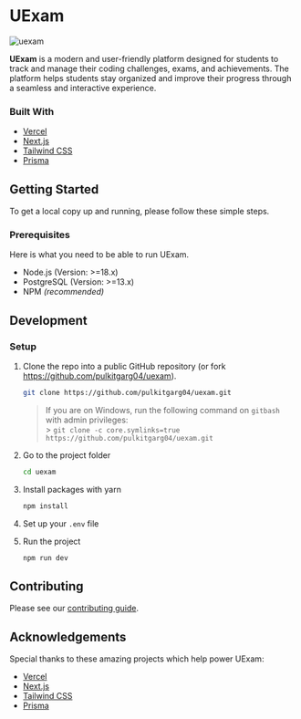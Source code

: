 # UExam

![uexam](https://socialify.git.ci/pulkitgarg04/uexam/image?custom_description=Online+Test+Management+System&description=1&font=Source+Code+Pro&language=1&name=1&owner=1&pattern=Plus&theme=Dark)

**UExam** is a modern and user-friendly platform designed for students to track and manage their coding challenges, exams, and achievements. The platform helps students stay organized and improve their progress through a seamless and interactive experience.

### Built With

- [Vercel](https://vercel.com/)
- [Next.js](https://nextjs.org/)
- [Tailwind CSS](https://tailwindcss.com/)
- [Prisma](https://prisma.io/)

## Getting Started

To get a local copy up and running, please follow these simple steps.

### Prerequisites

Here is what you need to be able to run UExam.

- Node.js (Version: >=18.x)
- PostgreSQL (Version: >=13.x)
- NPM _(recommended)_

## Development

### Setup

1. Clone the repo into a public GitHub repository (or fork https://github.com/pulkitgarg04/uexam).

    ```sh
    git clone https://github.com/pulkitgarg04/uexam.git
    ```

   > If you are on Windows, run the following command on `gitbash` with admin privileges: <br> > `git clone -c core.symlinks=true https://github.com/pulkitgarg04/uexam.git` <br>

2. Go to the project folder

   ```sh
   cd uexam
   ```

3. Install packages with yarn

   ```sh
   npm install
   ```

4. Set up your `.env` file

5. Run the project

    ```sh
    npm run dev
    ```

## Contributing

Please see our [contributing guide](/CONTRIBUTING.md).

## Acknowledgements

Special thanks to these amazing projects which help power UExam:

- [Vercel](https://vercel.com/)
- [Next.js](https://nextjs.org/)
- [Tailwind CSS](https://tailwindcss.com/)
- [Prisma](https://prisma.io/)